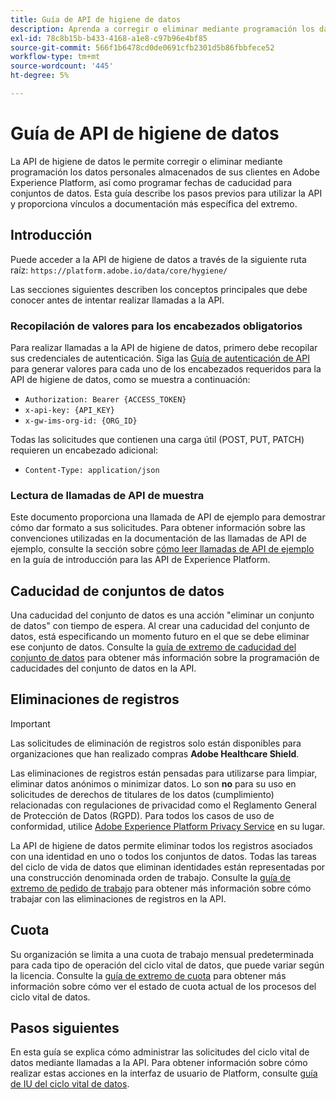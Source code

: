 ```yaml
---
title: Guía de API de higiene de datos
description: Aprenda a corregir o eliminar mediante programación los datos personales almacenados de sus clientes en Adobe Experience Platform.
exl-id: 78c8b15b-b433-4168-a1e8-c97b96e4bf85
source-git-commit: 566f1b6478cd0de0691cfb2301d5b86fbbfece52
workflow-type: tm+mt
source-wordcount: '445'
ht-degree: 5%

---
```


# Guía de API de higiene de datos

La API de higiene de datos le permite corregir o eliminar mediante programación los datos personales almacenados de sus clientes en Adobe Experience Platform, así como programar fechas de caducidad para conjuntos de datos. Esta guía describe los pasos previos para utilizar la API y proporciona vínculos a documentación más específica del extremo.

## Introducción

Puede acceder a la API de higiene de datos a través de la siguiente ruta raíz: `https://platform.adobe.io/data/core/hygiene/`

Las secciones siguientes describen los conceptos principales que debe conocer antes de intentar realizar llamadas a la API.

### Recopilación de valores para los encabezados obligatorios

Para realizar llamadas a la API de higiene de datos, primero debe recopilar sus credenciales de autenticación. Siga las [Guía de autenticación de API](../../landing/api-authentication.md) para generar valores para cada uno de los encabezados requeridos para la API de higiene de datos, como se muestra a continuación:

* `Authorization: Bearer {ACCESS_TOKEN}`
* `x-api-key: {API_KEY}`
* `x-gw-ims-org-id: {ORG_ID}`

Todas las solicitudes que contienen una carga útil (POST, PUT, PATCH) requieren un encabezado adicional:

* `Content-Type: application/json`

### Lectura de llamadas de API de muestra

Este documento proporciona una llamada de API de ejemplo para demostrar cómo dar formato a sus solicitudes. Para obtener información sobre las convenciones utilizadas en la documentación de las llamadas de API de ejemplo, consulte la sección sobre [cómo leer llamadas de API de ejemplo](../../landing/api-guide.md#sample-api) en la guía de introducción para las API de Experience Platform.

## Caducidad de conjuntos de datos

Una caducidad del conjunto de datos es una acción &quot;eliminar un conjunto de datos&quot; con tiempo de espera. Al crear una caducidad del conjunto de datos, está especificando un momento futuro en el que se debe eliminar ese conjunto de datos. Consulte la [guía de extremo de caducidad del conjunto de datos](./dataset-expiration.md) para obtener más información sobre la programación de caducidades del conjunto de datos en la API.

## Eliminaciones de registros

>[!IMPORTANT]
>
>Las solicitudes de eliminación de registros solo están disponibles para organizaciones que han realizado compras **Adobe Healthcare Shield**.
>
>
>Las eliminaciones de registros están pensadas para utilizarse para limpiar, eliminar datos anónimos o minimizar datos. Lo son **no** para su uso en solicitudes de derechos de titulares de los datos (cumplimiento) relacionadas con regulaciones de privacidad como el Reglamento General de Protección de Datos (RGPD). Para todos los casos de uso de conformidad, utilice [Adobe Experience Platform Privacy Service](../../privacy-service/home.md) en su lugar.

La API de higiene de datos permite eliminar todos los registros asociados con una identidad en uno o todos los conjuntos de datos. Todas las tareas del ciclo de vida de datos que eliminan identidades están representadas por una construcción denominada orden de trabajo. Consulte la [guía de extremo de pedido de trabajo](./workorder.md) para obtener más información sobre cómo trabajar con las eliminaciones de registros en la API.

## Cuota

Su organización se limita a una cuota de trabajo mensual predeterminada para cada tipo de operación del ciclo vital de datos, que puede variar según la licencia. Consulte la [guía de extremo de cuota](./quota.md) para obtener más información sobre cómo ver el estado de cuota actual de los procesos del ciclo vital de datos.

## Pasos siguientes

En esta guía se explica cómo administrar las solicitudes del ciclo vital de datos mediante llamadas a la API. Para obtener información sobre cómo realizar estas acciones en la interfaz de usuario de Platform, consulte [guía de IU del ciclo vital de datos](../ui/overview.md).
